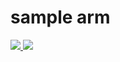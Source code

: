 # sample arm
<a href="https://portal.azure.com/#create/Microsoft.Template/uri/https%3A%2F%2Fraw.githubusercontent.com%2Fyoannguion%2Farm-sample%2Ftest%2Fazuredeploy.json" target="_blank">
    <img src="http://azuredeploy.net/deploybutton.png"/>
</a>
<a href="http://armviz.io/#/?load=https%3A%2F%2Fraw.githubusercontent.com%2Fyoannguion%2Farm-sample%2Ftest%2Fazuredeploy.json" target="_blank">
    <img src="http://armviz.io/visualizebutton.png"/>
</a>


